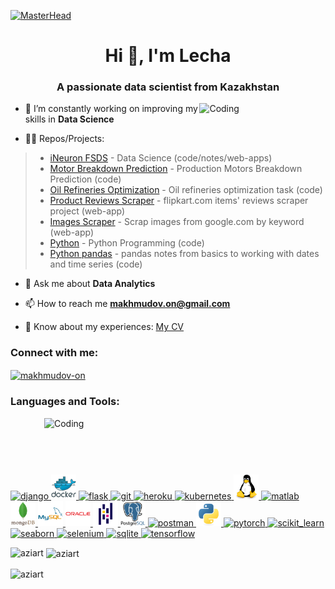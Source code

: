 [![MasterHead](https://visme.co/blog/wp-content/uploads/2019/10/animated-presentation-software-header-wide.gif)](https://github.com/aziart)

<h1 align="center">Hi 👋, I'm Lecha</h1>
<h3 align="center">A passionate data scientist from Kazakhstan</h3>

<img align="right" alt="Coding" width="40%" src="https://media0.giphy.com/media/qgQUggAC3Pfv687qPC/giphy.gif">  



- 🔭 I’m constantly working on improving my skills in **Data Science**

- 👨‍💻 Repos/Projects:

>  - [iNeuron FSDS](https://github.com/aziart/fsds) - Data Science (code/notes/web-apps)
>  - [Motor Breakdown Prediction](https://github.com/aziart/motor-breakdown-prediction) - Production Motors Breakdown Prediction (code)
>  - [Oil Refineries Optimization](https://github.com/aziart/proj-oil-refineries) - Oil refineries optimization task (code)  
>  - [Product Reviews Scraper](https://github.com/aziart/proj-reviews-scraper) - flipkart.com items' reviews scraper project (web-app)  
>  - [Images Scraper](https://github.com/aziart/proj-images-scraper) - Scrap images from google.com by keyword (web-app)  
>  - [Python](https://github.com/aziart/udemy-python-fzth) - Python Programming (code)  
>  - [Python pandas](https://github.com/aziart/python-pandas) - pandas notes from basics to working with dates and time series (code)  
<!--
>  - [Statistics](https://github.com/aziart/stats) - Statistics Notes (private)  
>  - [DataTalks Machine Learning Notes](https://github.com/aziart/mlzoomcamp) - Machine Learning (private)  
-->

- 💬 Ask me about **Data Analytics**

- 📫 How to reach me **makhmudov.on@gmail.com**

- 📄 Know about my experiences: [My CV](https://github.com/aziart/aziart/blob/main/LECHA%20MAKHMUDOV%20ic.pdf)

<h3 align="left">Connect with me:</h3>

<p align="left">
<a href="https://linkedin.com/in/makhmudov-on" target="blank"><img align="center" src="https://raw.githubusercontent.com/rahuldkjain/github-profile-readme-generator/master/src/images/icons/Social/linked-in-alt.svg" alt="makhmudov-on" height="30" width="40" /></a>
</p>

<h3 align="left">Languages and Tools:</h3>

<img align="right" height="90" alt="Coding" width="450" src="https://datanatives.io/wp-content/uploads/2022/06/GtG_small_banner_2.gif">

<p align="left"> <a href="https://www.djangoproject.com/" target="_blank" rel="noreferrer"> <img src="https://cdn.worldvectorlogo.com/logos/django.svg" alt="django" width="40" height="40"/> </a> <a href="https://www.docker.com/" target="_blank" rel="noreferrer"> <img src="https://raw.githubusercontent.com/devicons/devicon/master/icons/docker/docker-original-wordmark.svg" alt="docker" width="40" height="40"/> </a> <a href="https://flask.palletsprojects.com/" target="_blank" rel="noreferrer"> <img src="https://www.vectorlogo.zone/logos/pocoo_flask/pocoo_flask-icon.svg" alt="flask" width="40" height="40"/> </a> <a href="https://git-scm.com/" target="_blank" rel="noreferrer"> <img src="https://www.vectorlogo.zone/logos/git-scm/git-scm-icon.svg" alt="git" width="40" height="40"/> </a> <a href="https://heroku.com" target="_blank" rel="noreferrer"> <img src="https://www.vectorlogo.zone/logos/heroku/heroku-icon.svg" alt="heroku" width="40" height="40"/> </a> <a href="https://kubernetes.io" target="_blank" rel="noreferrer"> <img src="https://www.vectorlogo.zone/logos/kubernetes/kubernetes-icon.svg" alt="kubernetes" width="40" height="40"/> </a> <a href="https://www.linux.org/" target="_blank" rel="noreferrer"> <img src="https://raw.githubusercontent.com/devicons/devicon/master/icons/linux/linux-original.svg" alt="linux" width="40" height="40"/> </a> <a href="https://www.mathworks.com/" target="_blank" rel="noreferrer"> <img src="https://upload.wikimedia.org/wikipedia/commons/2/21/Matlab_Logo.png" alt="matlab" width="40" height="40"/> </a> <a href="https://www.mongodb.com/" target="_blank" rel="noreferrer"> <img src="https://raw.githubusercontent.com/devicons/devicon/master/icons/mongodb/mongodb-original-wordmark.svg" alt="mongodb" width="40" height="40"/> </a> <a href="https://www.mysql.com/" target="_blank" rel="noreferrer"> <img src="https://raw.githubusercontent.com/devicons/devicon/master/icons/mysql/mysql-original-wordmark.svg" alt="mysql" width="40" height="40"/> </a> <a href="https://www.oracle.com/" target="_blank" rel="noreferrer"> <img src="https://raw.githubusercontent.com/devicons/devicon/master/icons/oracle/oracle-original.svg" alt="oracle" width="40" height="40"/> </a> <a href="https://pandas.pydata.org/" target="_blank" rel="noreferrer"> <img src="https://raw.githubusercontent.com/devicons/devicon/2ae2a900d2f041da66e950e4d48052658d850630/icons/pandas/pandas-original.svg" alt="pandas" width="40" height="40"/> </a> <a href="https://www.postgresql.org" target="_blank" rel="noreferrer"> <img src="https://raw.githubusercontent.com/devicons/devicon/master/icons/postgresql/postgresql-original-wordmark.svg" alt="postgresql" width="40" height="40"/> </a> <a href="https://postman.com" target="_blank" rel="noreferrer"> <img src="https://www.vectorlogo.zone/logos/getpostman/getpostman-icon.svg" alt="postman" width="40" height="40"/> </a> <a href="https://www.python.org" target="_blank" rel="noreferrer"> <img src="https://raw.githubusercontent.com/devicons/devicon/master/icons/python/python-original.svg" alt="python" width="40" height="40"/> </a> <a href="https://pytorch.org/" target="_blank" rel="noreferrer"> <img src="https://www.vectorlogo.zone/logos/pytorch/pytorch-icon.svg" alt="pytorch" width="40" height="40"/> </a> <a href="https://scikit-learn.org/" target="_blank" rel="noreferrer"> <img src="https://upload.wikimedia.org/wikipedia/commons/0/05/Scikit_learn_logo_small.svg" alt="scikit_learn" width="40" height="40"/> </a> <a href="https://seaborn.pydata.org/" target="_blank" rel="noreferrer"> <img src="https://seaborn.pydata.org/_images/logo-mark-lightbg.svg" alt="seaborn" width="40" height="40"/> </a> <a href="https://www.selenium.dev" target="_blank" rel="noreferrer"> <img src="https://raw.githubusercontent.com/detain/svg-logos/780f25886640cef088af994181646db2f6b1a3f8/svg/selenium-logo.svg" alt="selenium" width="40" height="40"/> </a> <a href="https://www.sqlite.org/" target="_blank" rel="noreferrer"> <img src="https://www.vectorlogo.zone/logos/sqlite/sqlite-icon.svg" alt="sqlite" width="40" height="40"/> </a> <a href="https://www.tensorflow.org" target="_blank" rel="noreferrer"> <img src="https://www.vectorlogo.zone/logos/tensorflow/tensorflow-icon.svg" alt="tensorflow" width="40" height="40"/> </a> </p>

<p><img align="left" src="https://github-readme-stats.vercel.app/api/top-langs?username=aziart&show_icons=true&locale=en&layout=compact" alt="aziart" /></p>

<p>&nbsp;<img align="center" src="https://github-readme-stats.vercel.app/api?username=aziart&show_icons=true&locale=en" alt="aziart" /></p>

<p><img align="center" src="https://github-readme-streak-stats.herokuapp.com/?user=aziart&" alt="aziart" /></p>


<!--
**aziart/aziart** is a ✨ _special_ ✨ repository because its `README.md` (this file) appears on your GitHub profile.

Here are some ideas to get you started:

- 🔭 I’m currently working on ...
- 🌱 I’m currently learning ...
- 👯 I’m looking to collaborate on ...
- 🤔 I’m looking for help with ...
- 💬 Ask me about ...
- 📫 How to reach me: ...
- 😄 Pronouns: ...
- ⚡ Fun fact: ...
-->
